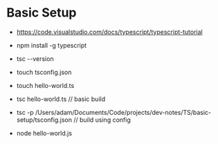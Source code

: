 # Basic Setup
* <https://code.visualstudio.com/docs/typescript/typescript-tutorial>

* npm install -g typescript
* tsc --version
* touch tsconfig.json
* touch hello-world.ts
* tsc hello-world.ts // basic build
* tsc -p /Users/adam/Documents/Code/projects/dev-notes/TS/basic-setup/tsconfig.json // build using config
* node hello-world.js
